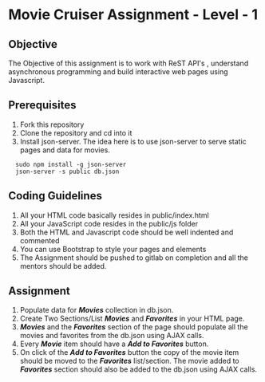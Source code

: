 # Movie Cruiser Assignment - Level - 1

## Objective

The Objective of this assignment is to work with ReST API's , understand asynchronous programming and build interactive web pages using Javascript.

## Prerequisites

1. Fork this repository
2. Clone the repository and cd into it
3. Install json-server. The idea here is to use json-server to serve static pages and data for movies.

```
  sudo npm install -g json-server
  json-server -s public db.json
```

## Coding Guidelines

1. All your HTML code basically resides in public/index.html
2. All your JavaScript code resides in the public/js folder
3. Both the HTML and Javascript code should be well indented and commented
4. You can use Bootstrap to style your pages and elements
5. The Assignment should be pushed to gitlab on completion and all the mentors should be added.

## Assignment

1. Populate data for ***Movies*** collection in db.json.
2. Create Two Sections/List ***Movies*** and ***Favorites*** in your HTML page.
3. ***Movies*** and the ***Favorites*** section of the page should populate all the movies and favorites from the db.json using AJAX calls.
4. Every ***Movie*** item should have a ***Add to Favorites*** button.
5. On click of the ***Add to Favorites*** button the copy of the movie item should be moved to the ***Favorites*** list/section. The movie added to ***Favorites*** section should also be added to the db.json using AJAX calls.
